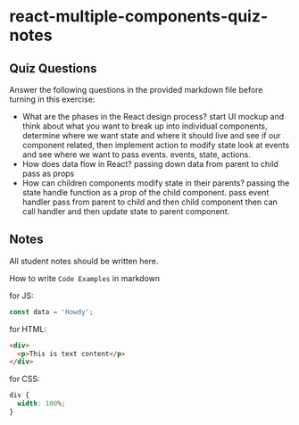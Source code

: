 # react-multiple-components-quiz-notes

## Quiz Questions

Answer the following questions in the provided markdown file before turning in this exercise:

- What are the phases in the React design process?
  start UI mockup and think about what you want to break up into individual components, determine where we want state and where it should live and see if our component related, then implement action to modify state look at events and see where we want to pass events.
  events, state, actions.
- How does data flow in React?
  passing down data from parent to child pass as props
- How can children components modify state in their parents?
  passing the state handle function as a prop of the child component. pass event handler pass from parent to child and then child component then can call handler and then update state to parent component.

## Notes

All student notes should be written here.

How to write `Code Examples` in markdown

for JS:

```js
const data = 'Howdy';
```

for HTML:

```html
<div>
  <p>This is text content</p>
</div>
```

for CSS:

```css
div {
  width: 100%;
}
```
